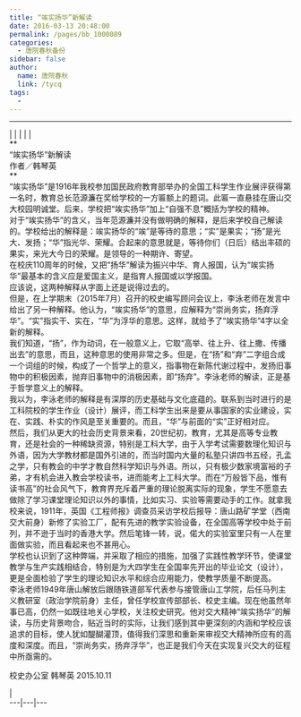 ```yaml
---
title: “竢实扬华”新解读
date: 2016-03-13 20:48:00
permalink: /pages/bb_1000089
categories: 
  - 唐院春秋备份
sidebar: false
author: 
  name: 唐院春秋
  link: /tycq
tags: 
  - 
---
```


* * *

  
|  |  |  |  |  
**  
“竢实扬华”新解读  
作者／韩琴英  
**  
“竢实扬华”是1916年我校参加国民政府教育部举办的全国工科学生作业展评获得第一名时，教育总长范源濂在奖给学校的一方匾额上的题词。此匾一直悬挂在唐山交大校园明诚堂。后来，学校把“竢实扬华”加上“自强不息”概括为学校的精神。  
对于“竢实扬华”的含义，当年范源濂并没有做明确的解释，是后来学校自己解读的。学校给出的解释是：竢实扬华的“竢”是等待的意思；“实”是果实；“扬”是光大、发扬；“华”指光华、荣耀。合起来的意思就是，等待你们（日后）结出丰硕的果实，来光大今日的荣耀。是领导的一种期许、寄望。  
在校庆110周年的时候，又把“扬华”解读为振兴中华、育人报国，认为“竢实扬华”最基本的含义应是爱国主义，是指育人报国或以学报国。  
应该说，这两种解释从字面上还是说得过去的。  
但是，在上学期末（2015年7月）召开的校史编写顾问会议上，李泳老师在发言中给出了另一种解释。他认为，“竢实扬华”的意思，应解释为“崇尚务实，扬弃浮华”。“实”指实干、实在，“华”为浮华的意思。这样，就给予了“竢实扬华”4字以全新的解释。  
我们知道，“扬”，作为动词，在一般意义上，它取“高举、往上升、往上撒、传播出去”的意思，而且，这种意思的使用非常之多。但是，在“扬”和“弃”二字组合成一个词组的时候，构成了一个哲学上的意义，指事物在新陈代谢过程中，发扬旧事物中的积极因素，抛弃旧事物中的消极因素，即“扬弃”。李泳老师的解读，正是基于哲学意义上的解释。  
我以为，李泳老师的解释是有深厚的历史基础与文化底蕴的。联系到当时进行的是工科院校的学生作业（设计）展评，而工科学生出来是要从事国家的实业建设，实在、实践、朴实的作风是至关重要的。而且，“华”与前面的“实”正好相对应。  
然后，我们从更大的社会历史背景来看，20世纪初，教育，尤其是高等专业教育，还是社会的一种稀缺资源，特别是工科大学，由于入学考试需要数理化知识与外语，因为大学教材都是国外引进的，而当时国内大量的私塾只讲四书五经，孔孟之学，只有教会的中学才教自然科学知识与外语。所以，只有极少数家境富裕的子弟，才有机会进入教会学校读书，进而能考上工科大学。而在“万般皆下品，惟有读书高”的社会风气下，教育界充斥着严重的理论脱离实际的现象，学生不愿意去做除了学习课堂理论知识以外的事情，比如实习、实验等需要动手的工作。就拿我校来说，1911年，英国《工程师报》调查员采访学校后报导：唐山路矿学堂（西南交大前身）新修了实验工厂，配有先进的教学实验设备，在全国高等学校中处于前列，并不逊于当时的香港大学。然后笔锋一转，说，偌大的实验室里只有一人在里面做实验，而且看起来也不甚用心。  
学校也认识到了这种弊端，并采取了相应的措施，加强了实践性教学环节，使课堂教学与生产实践相结合，特别是为大四学生在全国率先开出的毕业论文（设计），更是全面检验了学生的理论知识水平和综合应用能力，使教学质量不断提高。  
李泳老师1949年唐山解放后跟随铁道部军代表参与接管唐山工学院，后任马列主义教研室（政治学院前身）主任，曾任学校宣传部部长、校史主编。现在他虽然年事已高，仍然一如既往地关心学校，关注校史研究。他对交大精神“竢实扬华”的解读，与历史背景吻合，贴近当时的实际，让我们感到其中更深刻的内涵和学校应该追求的目标，使人犹如醍醐灌顶，值得我们深思和重新来审视交大精神所应有的高度和深度。而且，“崇尚务实，扬弃浮华”，也正是我们今天在实现复兴交大的征程中所亟需的。  
  
校史办公室 韩琴英 2015.10.11  
  
  
|  
---|---|---